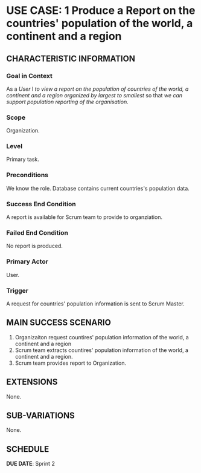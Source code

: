 # USE CASE: 1 Produce a Report on the countries' population of the world, a continent and a region

## CHARACTERISTIC INFORMATION

### Goal in Context

As a *User* I *to view a report on the population of countries of the world, a continent and a region organized by largest to smallest* so that *we can support population reporting of the organisation.*

### Scope

Organization.

### Level

Primary task.

### Preconditions

We know the role.  Database contains current countries's population data.

### Success End Condition

A report is available for Scrum team to provide to organziation.

### Failed End Condition

No report is produced.

### Primary Actor

User.

### Trigger

A request for countries' population information is sent to Scrum Master.

## MAIN SUCCESS SCENARIO

1. Organizaiton request countires' population information of the world, a continent and a region
2. Scrum team extracts countires' population information of the world, a continent and a region.
3. Scrum team provides report to Organization.

## EXTENSIONS

None.

## SUB-VARIATIONS

None.

## SCHEDULE

**DUE DATE**: Sprint 2
